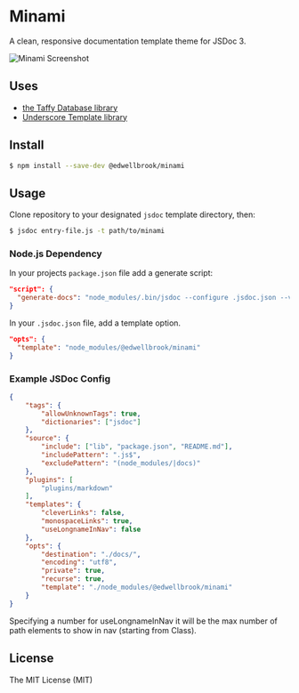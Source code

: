 # Minami

A clean, responsive documentation template theme for JSDoc 3.

![Minami Screenshot](http://puu.sh/gOyNe/66c3adcb97.png)


## Uses

- [the Taffy Database library](http://taffydb.com/)
- [Underscore Template library](http://underscorejs.org/#template)


## Install

```bash
$ npm install --save-dev @edwellbrook/minami
```


## Usage

Clone repository to your designated `jsdoc` template directory, then:

```bash
$ jsdoc entry-file.js -t path/to/minami
```


### Node.js Dependency

In your projects `package.json` file add a generate script:

```json
"script": {
  "generate-docs": "node_modules/.bin/jsdoc --configure .jsdoc.json --verbose"
}
```

In your `.jsdoc.json` file, add a template option.

```json
"opts": {
  "template": "node_modules/@edwellbrook/minami"
}
```


### Example JSDoc Config

```json
{
    "tags": {
        "allowUnknownTags": true,
        "dictionaries": ["jsdoc"]
    },
    "source": {
        "include": ["lib", "package.json", "README.md"],
        "includePattern": ".js$",
        "excludePattern": "(node_modules/|docs)"
    },
    "plugins": [
        "plugins/markdown"
    ],
    "templates": {
        "cleverLinks": false,
        "monospaceLinks": true,
        "useLongnameInNav": false
    },
    "opts": {
        "destination": "./docs/",
        "encoding": "utf8",
        "private": true,
        "recurse": true,
        "template": "./node_modules/@edwellbrook/minami"
    }
}
```

Specifying a number for useLongnameInNav it will be the max number of path elements to show in nav (starting from Class).


## License

The MIT License (MIT)
